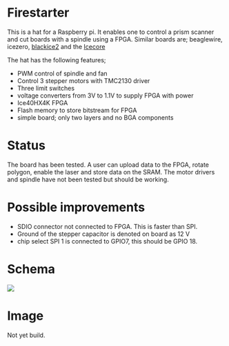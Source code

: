 # Firestarter
This is a hat for a Raspberry pi. It enables one to control a prism scanner and cut boards with a spindle using a FPGA.
Similar boards are; beaglewire, icezero, [blackice2](https://github.com/mystorm-org/BlackIce-II)
and the [Icecore](https://github.com/folknology/IceCore)


The hat has the following features;
 - PWM control of spindle and fan
 - Control 3 stepper motors with TMC2130 driver
 - Three limit switches
 - voltage converters from 3V to 1.1V to supply FPGA with power
 - Ice40HX4K FPGA
 - Flash memory to store bitstream for FPGA
 - simple board; only two layers and no BGA components
 
# Status
The board has been tested. A user can upload data to the FPGA, rotate polygon, enable the laser and store data on the SRAM.
The motor drivers and spindle have not been tested but should be working.
 
# Possible improvements
- SDIO connector not connected to FPGA. This is faster than SPI.
- Ground of the stepper capacitor is denoted on board as 12 V
- chip select SPI 1 is connected to GPIO7, this should be GPIO 18.

# Schema
![](./images/pihat_schema.svg)


# Image
Not yet build.
